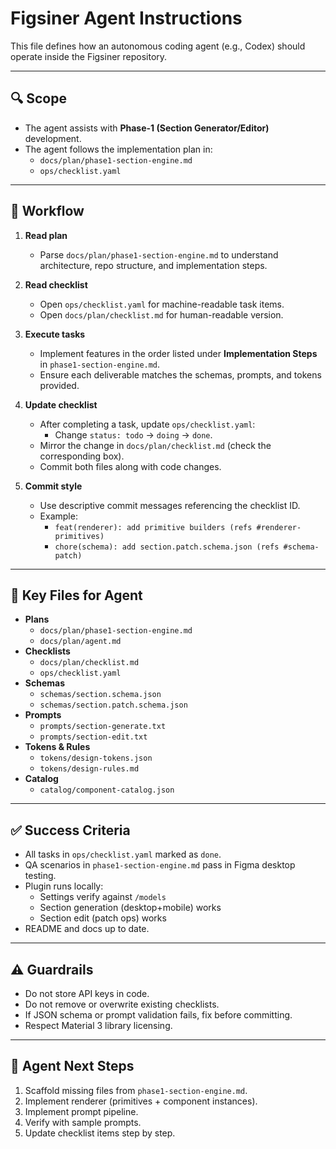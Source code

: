 # Figsiner Agent Instructions

This file defines how an autonomous coding agent (e.g., Codex) should operate inside the Figsiner repository.

---

## 🔍 Scope

- The agent assists with **Phase-1 (Section Generator/Editor)** development.
- The agent follows the implementation plan in:
  - `docs/plan/phase1-section-engine.md`
  - `ops/checklist.yaml`

---

## 📖 Workflow

1. **Read plan**
   - Parse `docs/plan/phase1-section-engine.md` to understand architecture, repo structure, and implementation steps.

2. **Read checklist**
   - Open `ops/checklist.yaml` for machine-readable task items.
   - Open `docs/plan/checklist.md` for human-readable version.

3. **Execute tasks**
   - Implement features in the order listed under **Implementation Steps** in `phase1-section-engine.md`.
   - Ensure each deliverable matches the schemas, prompts, and tokens provided.

4. **Update checklist**
   - After completing a task, update `ops/checklist.yaml`:
     - Change `status: todo` → `doing` → `done`.
   - Mirror the change in `docs/plan/checklist.md` (check the corresponding box).
   - Commit both files along with code changes.

5. **Commit style**
   - Use descriptive commit messages referencing the checklist ID.
   - Example:  
     - `feat(renderer): add primitive builders (refs #renderer-primitives)`  
     - `chore(schema): add section.patch.schema.json (refs #schema-patch)`

---

## 📂 Key Files for Agent

- **Plans**
  - `docs/plan/phase1-section-engine.md`
  - `docs/plan/agent.md`
- **Checklists**
  - `docs/plan/checklist.md`
  - `ops/checklist.yaml`
- **Schemas**
  - `schemas/section.schema.json`
  - `schemas/section.patch.schema.json`
- **Prompts**
  - `prompts/section-generate.txt`
  - `prompts/section-edit.txt`
- **Tokens & Rules**
  - `tokens/design-tokens.json`
  - `tokens/design-rules.md`
- **Catalog**
  - `catalog/component-catalog.json`

---

## ✅ Success Criteria

- All tasks in `ops/checklist.yaml` marked as `done`.
- QA scenarios in `phase1-section-engine.md` pass in Figma desktop testing.
- Plugin runs locally:
  - Settings verify against `/models`
  - Section generation (desktop+mobile) works
  - Section edit (patch ops) works
- README and docs up to date.

---

## ⚠️ Guardrails

- Do not store API keys in code.
- Do not remove or overwrite existing checklists.
- If JSON schema or prompt validation fails, fix before committing.
- Respect Material 3 library licensing.

---

## 🧭 Agent Next Steps

1. Scaffold missing files from `phase1-section-engine.md`.
2. Implement renderer (primitives + component instances).
3. Implement prompt pipeline.
4. Verify with sample prompts.
5. Update checklist items step by step.
